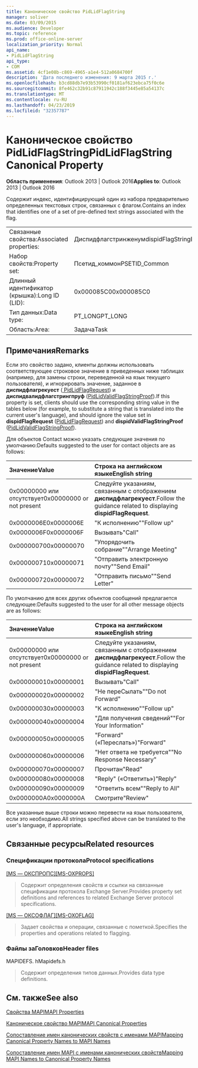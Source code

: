 ```yaml
---
title: Каноническое свойство PidLidFlagString
manager: soliver
ms.date: 03/09/2015
ms.audience: Developer
ms.topic: reference
ms.prod: office-online-server
localization_priority: Normal
api_name:
- PidLidFlagString
api_type:
- COM
ms.assetid: 4cf1e08b-c869-4965-a1e4-512a0684700f
description: 'Дата последнего изменения: 9 марта 2015 г.'
ms.openlocfilehash: b3cd88db7e93b53990cf0181af623ebca75f0c6e
ms.sourcegitcommit: 8fe462c32b91c87911942c188f3445e85a54137c
ms.translationtype: MT
ms.contentlocale: ru-RU
ms.lasthandoff: 04/23/2019
ms.locfileid: "32357787"
---
```

# <a name="pidlidflagstring-canonical-property"></a><span data-ttu-id="8b953-103">Каноническое свойство PidLidFlagString</span><span class="sxs-lookup"><span data-stu-id="8b953-103">PidLidFlagString Canonical Property</span></span>

  
  
<span data-ttu-id="8b953-104">**Область применения**: Outlook 2013 | Outlook 2016</span><span class="sxs-lookup"><span data-stu-id="8b953-104">**Applies to**: Outlook 2013 | Outlook 2016</span></span> 
  
<span data-ttu-id="8b953-105">Содержит индекс, идентифицирующий один из набора предварительно определенных текстовых строк, связанных с флагом.</span><span class="sxs-lookup"><span data-stu-id="8b953-105">Contains an index that identifies one of a set of pre-defined text strings associated with the flag.</span></span>
  
|||
|:-----|:-----|
|<span data-ttu-id="8b953-106">Связанные свойства:</span><span class="sxs-lookup"><span data-stu-id="8b953-106">Associated properties:</span></span>  <br/> |<span data-ttu-id="8b953-107">Диспидфлагстринженум</span><span class="sxs-lookup"><span data-stu-id="8b953-107">dispidFlagStringEnum</span></span>  <br/> |
|<span data-ttu-id="8b953-108">Набор свойств:</span><span class="sxs-lookup"><span data-stu-id="8b953-108">Property set:</span></span>  <br/> |<span data-ttu-id="8b953-109">Псетид_коммон</span><span class="sxs-lookup"><span data-stu-id="8b953-109">PSETID_Common</span></span>  <br/> |
|<span data-ttu-id="8b953-110">Длинный идентификатор (крышка):</span><span class="sxs-lookup"><span data-stu-id="8b953-110">Long ID (LID):</span></span>  <br/> |<span data-ttu-id="8b953-111">0x000085C0</span><span class="sxs-lookup"><span data-stu-id="8b953-111">0x000085C0</span></span>  <br/> |
|<span data-ttu-id="8b953-112">Тип данных:</span><span class="sxs-lookup"><span data-stu-id="8b953-112">Data type:</span></span>  <br/> |<span data-ttu-id="8b953-113">PT_LONG</span><span class="sxs-lookup"><span data-stu-id="8b953-113">PT_LONG</span></span>  <br/> |
|<span data-ttu-id="8b953-114">Область:</span><span class="sxs-lookup"><span data-stu-id="8b953-114">Area:</span></span>  <br/> |<span data-ttu-id="8b953-115">Задача</span><span class="sxs-lookup"><span data-stu-id="8b953-115">Task</span></span>  <br/> |
   
## <a name="remarks"></a><span data-ttu-id="8b953-116">Примечания</span><span class="sxs-lookup"><span data-stu-id="8b953-116">Remarks</span></span>

<span data-ttu-id="8b953-117">Если это свойство задано, клиенты должны использовать соответствующее строковое значение в приведенных ниже таблицах (например, для замены строки, переведенной на язык текущего пользователя), и игнорировать значение, заданное в **диспидфлагрекуест** ([ PidLidFlagRequest](pidlidflagrequest-canonical-property.md)) и **диспидвалидфлагстрингпруф** ([PidLidValidFlagStringProof](pidlidvalidflagstringproof-canonical-property.md)).</span><span class="sxs-lookup"><span data-stu-id="8b953-117">If this property is set, clients should use the corresponding string value in the tables below (for example, to substitute a string that is translated into the current user's language), and should ignore the value set in **dispidFlagRequest** ([PidLidFlagRequest](pidlidflagrequest-canonical-property.md)) and **dispidValidFlagStringProof** ([PidLidValidFlagStringProof](pidlidvalidflagstringproof-canonical-property.md)).</span></span> 
  
<span data-ttu-id="8b953-118">Для объектов Contact можно указать следующие значения по умолчанию:</span><span class="sxs-lookup"><span data-stu-id="8b953-118">Defaults suggested to the user for contact objects are as follows:</span></span>
  
|<span data-ttu-id="8b953-119">**Значение**</span><span class="sxs-lookup"><span data-stu-id="8b953-119">**Value**</span></span>|<span data-ttu-id="8b953-120">**Строка на английском языке**</span><span class="sxs-lookup"><span data-stu-id="8b953-120">**English string**</span></span>|
|:-----|:-----|
|<span data-ttu-id="8b953-121">0x00000000 или отсутствует</span><span class="sxs-lookup"><span data-stu-id="8b953-121">0x00000000 or not present</span></span>  <br/> | <span data-ttu-id="8b953-122">Следуйте указаниям, связанным с отображением **диспидфлагрекуест**.</span><span class="sxs-lookup"><span data-stu-id="8b953-122">Follow the guidance related to displaying **dispidFlagRequest**.</span></span>  <br/> |
|<span data-ttu-id="8b953-123">0x0000006E</span><span class="sxs-lookup"><span data-stu-id="8b953-123">0x0000006E</span></span>  <br/> |<span data-ttu-id="8b953-124">"К исполнению"</span><span class="sxs-lookup"><span data-stu-id="8b953-124">"Follow up"</span></span>  <br/> |
|<span data-ttu-id="8b953-125">0x0000006F</span><span class="sxs-lookup"><span data-stu-id="8b953-125">0x0000006F</span></span>  <br/> |<span data-ttu-id="8b953-126">Вызывать</span><span class="sxs-lookup"><span data-stu-id="8b953-126">"Call"</span></span>  <br/> |
|<span data-ttu-id="8b953-127">0x00000070</span><span class="sxs-lookup"><span data-stu-id="8b953-127">0x00000070</span></span>  <br/> |<span data-ttu-id="8b953-128">"Упорядочить собрание"</span><span class="sxs-lookup"><span data-stu-id="8b953-128">"Arrange Meeting"</span></span>  <br/> |
|<span data-ttu-id="8b953-129">0x00000071</span><span class="sxs-lookup"><span data-stu-id="8b953-129">0x00000071</span></span>  <br/> |<span data-ttu-id="8b953-130">"Отправить электронную почту"</span><span class="sxs-lookup"><span data-stu-id="8b953-130">"Send Email"</span></span>  <br/> |
|<span data-ttu-id="8b953-131">0x00000072</span><span class="sxs-lookup"><span data-stu-id="8b953-131">0x00000072</span></span>  <br/> |<span data-ttu-id="8b953-132">"Отправить письмо"</span><span class="sxs-lookup"><span data-stu-id="8b953-132">"Send Letter"</span></span>  <br/> |
   
<span data-ttu-id="8b953-133">По умолчанию для всех других объектов сообщений предлагается следующее:</span><span class="sxs-lookup"><span data-stu-id="8b953-133">Defaults suggested to the user for all other message objects are as follows:</span></span>
  
|<span data-ttu-id="8b953-134">**Значение**</span><span class="sxs-lookup"><span data-stu-id="8b953-134">**Value**</span></span>|<span data-ttu-id="8b953-135">**Строка на английском языке**</span><span class="sxs-lookup"><span data-stu-id="8b953-135">**English string**</span></span>|
|:-----|:-----|
|<span data-ttu-id="8b953-136">0x00000000 или отсутствует</span><span class="sxs-lookup"><span data-stu-id="8b953-136">0x00000000 or not present</span></span>  <br/> | <span data-ttu-id="8b953-137">Следуйте указаниям, связанным с отображением **диспидфлагрекуест**.</span><span class="sxs-lookup"><span data-stu-id="8b953-137">Follow the guidance related to displaying **dispidFlagRequest**.</span></span>  <br/> |
|<span data-ttu-id="8b953-138">0x00000001</span><span class="sxs-lookup"><span data-stu-id="8b953-138">0x00000001</span></span>  <br/> |<span data-ttu-id="8b953-139">Вызывать</span><span class="sxs-lookup"><span data-stu-id="8b953-139">"Call"</span></span>  <br/> |
|<span data-ttu-id="8b953-140">0x00000002</span><span class="sxs-lookup"><span data-stu-id="8b953-140">0x00000002</span></span>  <br/> |<span data-ttu-id="8b953-141">"Не переСылать"</span><span class="sxs-lookup"><span data-stu-id="8b953-141">"Do not Forward"</span></span>  <br/> |
|<span data-ttu-id="8b953-142">0x00000003</span><span class="sxs-lookup"><span data-stu-id="8b953-142">0x00000003</span></span>  <br/> |<span data-ttu-id="8b953-143">"К исполнению"</span><span class="sxs-lookup"><span data-stu-id="8b953-143">"Follow up"</span></span>  <br/> |
|<span data-ttu-id="8b953-144">0x00000004</span><span class="sxs-lookup"><span data-stu-id="8b953-144">0x00000004</span></span>  <br/> |<span data-ttu-id="8b953-145">"Для получения сведений"</span><span class="sxs-lookup"><span data-stu-id="8b953-145">"For Your Information"</span></span>  <br/> |
|<span data-ttu-id="8b953-146">0x00000005</span><span class="sxs-lookup"><span data-stu-id="8b953-146">0x00000005</span></span>  <br/> |<span data-ttu-id="8b953-147">"Forward" («Переслать»)</span><span class="sxs-lookup"><span data-stu-id="8b953-147">"Forward"</span></span>  <br/> |
|<span data-ttu-id="8b953-148">0x00000006</span><span class="sxs-lookup"><span data-stu-id="8b953-148">0x00000006</span></span>  <br/> |<span data-ttu-id="8b953-149">"Нет ответа не требуется"</span><span class="sxs-lookup"><span data-stu-id="8b953-149">"No Response Necessary"</span></span>  <br/> |
|<span data-ttu-id="8b953-150">0x00000007</span><span class="sxs-lookup"><span data-stu-id="8b953-150">0x00000007</span></span>  <br/> |<span data-ttu-id="8b953-151">Прочитан</span><span class="sxs-lookup"><span data-stu-id="8b953-151">"Read"</span></span>  <br/> |
|<span data-ttu-id="8b953-152">0x00000008</span><span class="sxs-lookup"><span data-stu-id="8b953-152">0x00000008</span></span>  <br/> |<span data-ttu-id="8b953-153">"Reply" («Ответить»)</span><span class="sxs-lookup"><span data-stu-id="8b953-153">"Reply"</span></span>  <br/> |
|<span data-ttu-id="8b953-154">0x00000009</span><span class="sxs-lookup"><span data-stu-id="8b953-154">0x00000009</span></span>  <br/> |<span data-ttu-id="8b953-155">"Ответить всем"</span><span class="sxs-lookup"><span data-stu-id="8b953-155">"Reply to All"</span></span>  <br/> |
|<span data-ttu-id="8b953-156">0x0000000A</span><span class="sxs-lookup"><span data-stu-id="8b953-156">0x0000000A</span></span>  <br/> |<span data-ttu-id="8b953-157">Смотрите</span><span class="sxs-lookup"><span data-stu-id="8b953-157">"Review"</span></span>  <br/> |
   
<span data-ttu-id="8b953-158">Все указанные выше строки можно перевести на язык пользователя, если это необходимо.</span><span class="sxs-lookup"><span data-stu-id="8b953-158">All strings specified above can be translated to the user's language, if appropriate.</span></span>
  
## <a name="related-resources"></a><span data-ttu-id="8b953-159">Связанные ресурсы</span><span class="sxs-lookup"><span data-stu-id="8b953-159">Related resources</span></span>

### <a name="protocol-specifications"></a><span data-ttu-id="8b953-160">Спецификации протокола</span><span class="sxs-lookup"><span data-stu-id="8b953-160">Protocol specifications</span></span>

<span data-ttu-id="8b953-161">[[MS — ОКСПРОПС]](https://msdn.microsoft.com/library/f6ab1613-aefe-447d-a49c-18217230b148%28Office.15%29.aspx)</span><span class="sxs-lookup"><span data-stu-id="8b953-161">[[MS-OXPROPS]](https://msdn.microsoft.com/library/f6ab1613-aefe-447d-a49c-18217230b148%28Office.15%29.aspx)</span></span>
  
> <span data-ttu-id="8b953-162">Содержит определения свойств и ссылки на связанные спецификации протокола Exchange Server.</span><span class="sxs-lookup"><span data-stu-id="8b953-162">Provides property set definitions and references to related Exchange Server protocol specifications.</span></span>
    
<span data-ttu-id="8b953-163">[[MS — ОКСОФЛАГ]](https://msdn.microsoft.com/library/f1e50be4-ed30-4c2a-b5cb-8ff3aaaf9b91%28Office.15%29.aspx)</span><span class="sxs-lookup"><span data-stu-id="8b953-163">[[MS-OXOFLAG]](https://msdn.microsoft.com/library/f1e50be4-ed30-4c2a-b5cb-8ff3aaaf9b91%28Office.15%29.aspx)</span></span>
  
> <span data-ttu-id="8b953-164">Задает свойства и операции, связанные с пометкой.</span><span class="sxs-lookup"><span data-stu-id="8b953-164">Specifies the properties and operations related to flagging.</span></span>
    
### <a name="header-files"></a><span data-ttu-id="8b953-165">Файлы заГоловков</span><span class="sxs-lookup"><span data-stu-id="8b953-165">Header files</span></span>

<span data-ttu-id="8b953-166">MAPIDEFS. h</span><span class="sxs-lookup"><span data-stu-id="8b953-166">Mapidefs.h</span></span>
  
> <span data-ttu-id="8b953-167">Содержит определения типов данных.</span><span class="sxs-lookup"><span data-stu-id="8b953-167">Provides data type definitions.</span></span>
    
## <a name="see-also"></a><span data-ttu-id="8b953-168">См. также</span><span class="sxs-lookup"><span data-stu-id="8b953-168">See also</span></span>



[<span data-ttu-id="8b953-169">Свойства MAPI</span><span class="sxs-lookup"><span data-stu-id="8b953-169">MAPI Properties</span></span>](mapi-properties.md)
  
[<span data-ttu-id="8b953-170">Каноническое свойство MAPI</span><span class="sxs-lookup"><span data-stu-id="8b953-170">MAPI Canonical Properties</span></span>](mapi-canonical-properties.md)
  
[<span data-ttu-id="8b953-171">Сопоставление имен канонических свойств с именами MAPI</span><span class="sxs-lookup"><span data-stu-id="8b953-171">Mapping Canonical Property Names to MAPI Names</span></span>](mapping-canonical-property-names-to-mapi-names.md)
  
[<span data-ttu-id="8b953-172">Сопоставление имен MAPI с именами канонических свойств</span><span class="sxs-lookup"><span data-stu-id="8b953-172">Mapping MAPI Names to Canonical Property Names</span></span>](mapping-mapi-names-to-canonical-property-names.md)


